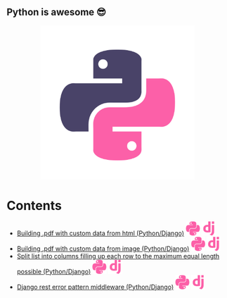 ## Python is awesome :sunglasses:

<p align="center">
  <img src="./assets/python.svg" width="350" style="background-color:white">
</p>

# Contents
- [Building .pdf with custom data from html (Python/Django)](./building_pdf_from_html_python.md) ![Python](./../../assets/icons/python.svg) ![Django](./../../assets/icons/django.svg)
- [Building .pdf with custom data from image (Python/Django)](./building_pdf_from_image_python.md) ![Python](./../../assets/icons/python.svg) ![Django](./../../assets/icons/django.svg)
- [Split list into columns filling up each row to the maximum equal length possible (Python/Django)](./split_list_into_columns.md) ![Python](./../../assets/icons/python.svg) ![Django](./../../assets/icons/django.svg)
- [Django rest error pattern middleware (Python/Django)](djnago_rest_framework_error_handler.md) ![Python](./../../assets/icons/python.svg) ![Django](./../../assets/icons/django.svg)
